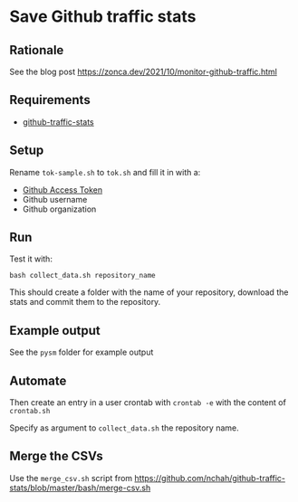 Save Github traffic stats
=========================

## Rationale

See the blog post <https://zonca.dev/2021/10/monitor-github-traffic.html>

## Requirements

* [github-traffic-stats](https://github.com/nchah/github-traffic-stats)

## Setup

Rename `tok-sample.sh` to `tok.sh` and fill it in with a:

* [Github Access Token](https://help.github.com/articles/creating-a-personal-access-token-for-the-command-line/)
* Github username
* Github organization

## Run

Test it with:

    bash collect_data.sh repository_name

This should create a folder with the name of your repository, download the stats and commit them to the repository.

## Example output

See the `pysm` folder for example output

## Automate

Then create an entry in a user crontab with `crontab -e` with the content of `crontab.sh`

Specify as argument to `collect_data.sh` the repository name.

## Merge the CSVs

Use the `merge_csv.sh` script from <https://github.com/nchah/github-traffic-stats/blob/master/bash/merge-csv.sh>
